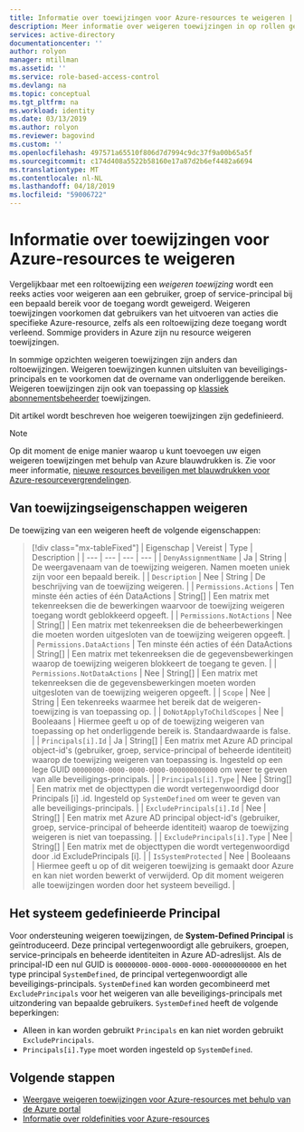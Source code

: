 ```yaml
---
title: Informatie over toewijzingen voor Azure-resources te weigeren | Microsoft Docs
description: Meer informatie over weigeren toewijzingen in op rollen gebaseerd toegangsbeheer (RBAC) voor Azure-resources.
services: active-directory
documentationcenter: ''
author: rolyon
manager: mtillman
ms.assetid: ''
ms.service: role-based-access-control
ms.devlang: na
ms.topic: conceptual
ms.tgt_pltfrm: na
ms.workload: identity
ms.date: 03/13/2019
ms.author: rolyon
ms.reviewer: bagovind
ms.custom: ''
ms.openlocfilehash: 497571a65510f806d7d7994c9dc37f9a00b65a5f
ms.sourcegitcommit: c174d408a5522b58160e17a87d2b6ef4482a6694
ms.translationtype: MT
ms.contentlocale: nl-NL
ms.lasthandoff: 04/18/2019
ms.locfileid: "59006722"
---
```

# <a name="understand-deny-assignments-for-azure-resources"></a>Informatie over toewijzingen voor Azure-resources te weigeren

Vergelijkbaar met een roltoewijzing een *weigeren toewijzing* wordt een reeks acties voor weigeren aan een gebruiker, groep of service-principal bij een bepaald bereik voor de toegang wordt geweigerd. Weigeren toewijzingen voorkomen dat gebruikers van het uitvoeren van acties die specifieke Azure-resource, zelfs als een roltoewijzing deze toegang wordt verleend. Sommige providers in Azure zijn nu resource weigeren toewijzingen.

In sommige opzichten weigeren toewijzingen zijn anders dan roltoewijzingen. Weigeren toewijzingen kunnen uitsluiten van beveiligings-principals en te voorkomen dat de overname van onderliggende bereiken. Weigeren toewijzingen zijn ook van toepassing op [klassiek abonnementsbeheerder](rbac-and-directory-admin-roles.md) toewijzingen.

Dit artikel wordt beschreven hoe weigeren toewijzingen zijn gedefinieerd.

> [!NOTE]
> Op dit moment de enige manier waarop u kunt toevoegen uw eigen weigeren toewijzingen met behulp van Azure blauwdrukken is. Zie voor meer informatie, [nieuwe resources beveiligen met blauwdrukken voor Azure-resourcevergrendelingen](../governance/blueprints/tutorials/protect-new-resources.md).

## <a name="deny-assignment-properties"></a>Van toewijzingseigenschappen weigeren

 De toewijzing van een weigeren heeft de volgende eigenschappen:

> [!div class="mx-tableFixed"]
> | Eigenschap | Vereist | Type | Description |
> | --- | --- | --- | --- |
> | `DenyAssignmentName` | Ja | String | De weergavenaam van de toewijzing weigeren. Namen moeten uniek zijn voor een bepaald bereik. |
> | `Description` | Nee | String | De beschrijving van de toewijzing weigeren. |
> | `Permissions.Actions` | Ten minste één acties of één DataActions | String[] | Een matrix met tekenreeksen die de bewerkingen waarvoor de toewijzing weigeren toegang wordt geblokkeerd opgeeft. |
> | `Permissions.NotActions` | Nee | String[] | Een matrix met tekenreeksen die de beheerbewerkingen die moeten worden uitgesloten van de toewijzing weigeren opgeeft. |
> | `Permissions.DataActions` | Ten minste één acties of één DataActions | String[] | Een matrix met tekenreeksen die de gegevensbewerkingen waarop de toewijzing weigeren blokkeert de toegang te geven. |
> | `Permissions.NotDataActions` | Nee | String[] | Een matrix met tekenreeksen die de gegevensbewerkingen moeten worden uitgesloten van de toewijzing weigeren opgeeft. |
> | `Scope` | Nee | String | Een tekenreeks waarmee het bereik dat de weigeren-toewijzing is van toepassing op. |
> | `DoNotApplyToChildScopes` | Nee | Booleaans | Hiermee geeft u op of de toewijzing weigeren van toepassing op het onderliggende bereik is. Standaardwaarde is false. |
> | `Principals[i].Id` | Ja | String[] | Een matrix met Azure AD principal object-id's (gebruiker, groep, service-principal of beheerde identiteit) waarop de toewijzing weigeren van toepassing is. Ingesteld op een lege GUID `00000000-0000-0000-0000-000000000000` om weer te geven van alle beveiligings-principals. |
> | `Principals[i].Type` | Nee | String[] | Een matrix met de objecttypen die wordt vertegenwoordigd door Principals [i] .id. Ingesteld op `SystemDefined` om weer te geven van alle beveiligings-principals. |
> | `ExcludePrincipals[i].Id` | Nee | String[] | Een matrix met Azure AD principal object-id's (gebruiker, groep, service-principal of beheerde identiteit) waarop de toewijzing weigeren is niet van toepassing. |
> | `ExcludePrincipals[i].Type` | Nee | String[] | Een matrix met de objecttypen die wordt vertegenwoordigd door .id ExcludePrincipals [i]. |
> | `IsSystemProtected` | Nee | Booleaans | Hiermee geeft u op of dit weigeren toewijzing is gemaakt door Azure en kan niet worden bewerkt of verwijderd. Op dit moment weigeren alle toewijzingen worden door het systeem beveiligd. |

## <a name="system-defined-principal"></a>Het systeem gedefinieerde Principal

Voor ondersteuning weigeren toewijzingen, de **System-Defined Principal** is geïntroduceerd. Deze principal vertegenwoordigt alle gebruikers, groepen, service-principals en beheerde identiteiten in Azure AD-adreslijst. Als de principal-ID een nul GUID is `00000000-0000-0000-0000-000000000000` en het type principal `SystemDefined`, de principal vertegenwoordigt alle beveiligings-principals. `SystemDefined` kan worden gecombineerd met `ExcludePrincipals` voor het weigeren van alle beveiligings-principals met uitzondering van bepaalde gebruikers. `SystemDefined` heeft de volgende beperkingen:

- Alleen in kan worden gebruikt `Principals` en kan niet worden gebruikt `ExcludePrincipals`.
- `Principals[i].Type` moet worden ingesteld op `SystemDefined`.

## <a name="next-steps"></a>Volgende stappen

* [Weergave weigeren toewijzingen voor Azure-resources met behulp van de Azure portal](deny-assignments-portal.md)
* [Informatie over roldefinities voor Azure-resources](role-definitions.md)

